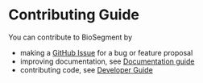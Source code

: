 # Contributing Guide

You can contribute to BioSegment by

- making a [GitHub Issue](https://github.com/vibbic/biosegment/issues) for a bug or feature proposal
- improving documentation, see [Documentation guide](/contributing/documentation-guide/)
- contributing code, see [Developer Guide](/contributing/setup/)